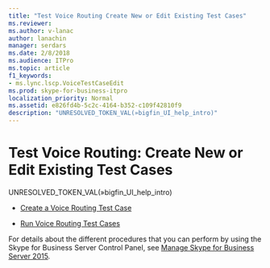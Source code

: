 ```yaml
---
title: "Test Voice Routing Create New or Edit Existing Test Cases"
ms.reviewer: 
ms.author: v-lanac
author: lanachin
manager: serdars
ms.date: 2/8/2018
ms.audience: ITPro
ms.topic: article
f1_keywords:
- ms.lync.lscp.VoiceTestCaseEdit
ms.prod: skype-for-business-itpro
localization_priority: Normal
ms.assetid: e826fd4b-5c2c-4164-b352-c109f42810f9
description: "UNRESOLVED_TOKEN_VAL(»bigfin_UI_help_intro)"
---
```


# Test Voice Routing: Create New or Edit Existing Test Cases

UNRESOLVED_TOKEN_VAL(»bigfin_UI_help_intro)

- [Create a Voice Routing Test Case](https://technet.microsoft.com/library/43a07a5b-2f20-462a-81e5-d628c18391e0.aspx)

- [Run Voice Routing Test Cases](https://technet.microsoft.com/library/fb4d32df-b9ea-4944-8cd7-a6102c78c465.aspx)

For details about the different procedures that you can perform by using the Skype for Business Server Control Panel, see [Manage Skype for Business Server 2015](../../manage/manage.md).

